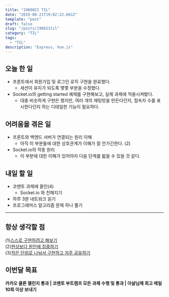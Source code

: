 ```yaml
---
title: "1908021 TIL"
date: "2019-08-21T19:02:22.681Z"
template: "post"
draft: false
slug: "/posts/190821til"
category: "TIL"
tags:
  - "TIL"
description: "Express, Vue.js"
---
```


## 오늘 한 일

- 프론트에서 회원가입 및 로그인 로직 구현을 완료했다.
  - 세션이 유지가 되도록 몇몇 부분을 수정했다.
- Socket.io의 getting started 예제를 구현해보고, 실제 과제에 적용시켜봤다.
  - 대충 비슷하게 구현은 했지만, 여러 개의 채팅방을 만든다던지, 접속자 수를 표시한다던지 하는 디테일한 기능이 필요하다.

## 어려움을 겪은 일

- 프론트와 백엔드 서버가 연결되는 원리 이해
  - 아직 이 부분들에 대한 상호관계가 이해가 잘 안가긴한다. (2)
- Socket.io의 작동 원리
  - 이 부분에 대한 이해가 있어야지 다음 단계를 밟을 수 있을 것 같다.

## 내일 할 일

- 코멘토 과제에 올인(4)
  - Socket.io 와 친해지기
- 하루 3분 네트워크 읽기
- 프로그래머스 알고리즘 문제 하나 풀기

---



## 항상 생각할 점

(1)<u>스스로 구현하려고 해보기</u> <br>(2)<u>현상보다 원인에 집중하기</u> <br>(3)<u>작은 단위로 나눠서 구현하고 자주 공유하기</u>



## 이번달 목표

**카카오 클론 챌린지 통과 | 코멘토 부트캠프 모든 과제 수행 및 통과 | 아샬님께 회고 메일 10회 이상 보내기**

